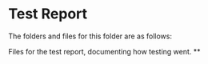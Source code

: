 # Test Report

The folders and files for this folder are as follows:

Files for the test report, documenting how testing went. **
